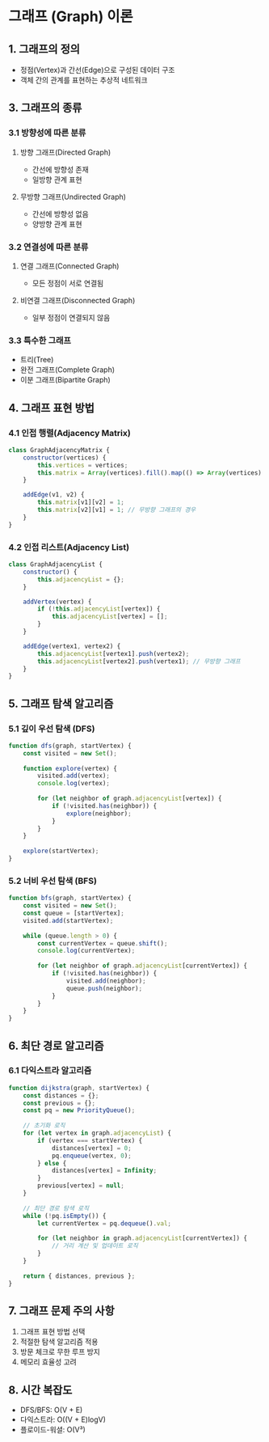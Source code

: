 # 그래프 (Graph) 이론

## 1. 그래프의 정의
- 정점(Vertex)과 간선(Edge)으로 구성된 데이터 구조
- 객체 간의 관계를 표현하는 추상적 네트워크

## 3. 그래프의 종류
### 3.1 방향성에 따른 분류
1. 방향 그래프(Directed Graph)
   - 간선에 방향성 존재
   - 일방향 관계 표현

2. 무방향 그래프(Undirected Graph)
   - 간선에 방향성 없음
   - 양방향 관계 표현

### 3.2 연결성에 따른 분류
1. 연결 그래프(Connected Graph)
   - 모든 정점이 서로 연결됨

2. 비연결 그래프(Disconnected Graph)
   - 일부 정점이 연결되지 않음

### 3.3 특수한 그래프
- 트리(Tree)
- 완전 그래프(Complete Graph)
- 이분 그래프(Bipartite Graph)

## 4. 그래프 표현 방법
### 4.1 인접 행렬(Adjacency Matrix)
```javascript
class GraphAdjacencyMatrix {
    constructor(vertices) {
        this.vertices = vertices;
        this.matrix = Array(vertices).fill().map(() => Array(vertices).fill(0));
    }

    addEdge(v1, v2) {
        this.matrix[v1][v2] = 1;
        this.matrix[v2][v1] = 1; // 무방향 그래프의 경우
    }
}
```

### 4.2 인접 리스트(Adjacency List)
```javascript
class GraphAdjacencyList {
    constructor() {
        this.adjacencyList = {};
    }

    addVertex(vertex) {
        if (!this.adjacencyList[vertex]) {
            this.adjacencyList[vertex] = [];
        }
    }

    addEdge(vertex1, vertex2) {
        this.adjacencyList[vertex1].push(vertex2);
        this.adjacencyList[vertex2].push(vertex1); // 무방향 그래프
    }
}
```

## 5. 그래프 탐색 알고리즘
### 5.1 깊이 우선 탐색 (DFS)
```javascript
function dfs(graph, startVertex) {
    const visited = new Set();
    
    function explore(vertex) {
        visited.add(vertex);
        console.log(vertex);
        
        for (let neighbor of graph.adjacencyList[vertex]) {
            if (!visited.has(neighbor)) {
                explore(neighbor);
            }
        }
    }
    
    explore(startVertex);
}
```

### 5.2 너비 우선 탐색 (BFS)
```javascript
function bfs(graph, startVertex) {
    const visited = new Set();
    const queue = [startVertex];
    visited.add(startVertex);
    
    while (queue.length > 0) {
        const currentVertex = queue.shift();
        console.log(currentVertex);
        
        for (let neighbor of graph.adjacencyList[currentVertex]) {
            if (!visited.has(neighbor)) {
                visited.add(neighbor);
                queue.push(neighbor);
            }
        }
    }
}
```

## 6. 최단 경로 알고리즘
### 6.1 다익스트라 알고리즘
```javascript
function dijkstra(graph, startVertex) {
    const distances = {};
    const previous = {};
    const pq = new PriorityQueue();
    
    // 초기화 로직
    for (let vertex in graph.adjacencyList) {
        if (vertex === startVertex) {
            distances[vertex] = 0;
            pq.enqueue(vertex, 0);
        } else {
            distances[vertex] = Infinity;
        }
        previous[vertex] = null;
    }
    
    // 최단 경로 탐색 로직
    while (!pq.isEmpty()) {
        let currentVertex = pq.dequeue().val;
        
        for (let neighbor in graph.adjacencyList[currentVertex]) {
            // 거리 계산 및 업데이트 로직
        }
    }
    
    return { distances, previous };
}
```

## 7. 그래프 문제 주의 사항
1. 그래프 표현 방법 선택
2. 적절한 탐색 알고리즘 적용
3. 방문 체크로 무한 루프 방지
4. 메모리 효율성 고려

## 8. 시간 복잡도
- DFS/BFS: O(V + E)
- 다익스트라: O((V + E)logV)
- 플로이드-워셜: O(V³)
